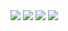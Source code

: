<img src='https://loremxuetengfei.oss-cn-beijing.aliyuncs.com/netwok4-1561274052.jpg'/>
<img src='https://loremxuetengfei.oss-cn-beijing.aliyuncs.com/netwok3-1561274052.jpg'/>
<img src='https://loremxuetengfei.oss-cn-beijing.aliyuncs.com/netwok2-1561274052.jpg'/>
<img src='https://loremxuetengfei.oss-cn-beijing.aliyuncs.com/netwok1-1561274052.jpg'/>
